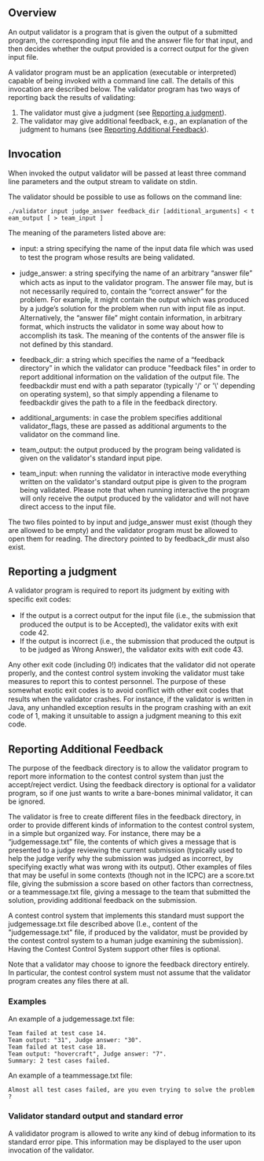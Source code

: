 ## Overview

An output validator is a program that is given the output of a submitted
program, the corresponding input file and the answer file for that
input, and then decides whether the output provided is a correct output
for the given input file.

A validator program must be an application (executable or interpreted)
capable of being invoked with a command line call. The details of this
invocation are described below. The validator program has two ways of
reporting back the results of validating:

1.  The validator must give a judgment (see [Reporting a
    judgment](#Reporting_a_judgment "wikilink")).
2.  The validator may give additional feedback, e.g., an explanation of
    the judgment to humans (see [Reporting Additional
    Feedback](#Reporting_Additional_Feedback "wikilink")).

## Invocation

When invoked the output validator will be passed at least three command
line parameters and the output stream to validate on stdin.

The validator should be possible to use as follows on the command line:

`./validator input judge_answer feedback_dir [additional_arguments] < team_output [ > team_input ]`

The meaning of the parameters listed above are:

  - input: a string specifying the name of the input data ﬁle which was
    used to test the program whose results are being validated.

<!-- end list -->

  - judge\_answer: a string specifying the name of an arbitrary “answer
    ﬁle” which acts as input to the validator program. The answer ﬁle
    may, but is not necessarily required to, contain the “correct
    answer” for the problem. For example, it might contain the output
    which was produced by a judge’s solution for the problem when run
    with input ﬁle as input. Alternatively, the “answer ﬁle” might
    contain information, in arbitrary format, which instructs the
    validator in some way about how to accomplish its task. The meaning
    of the contents of the answer ﬁle is not defined by this standard.

<!-- end list -->

  - feedback\_dir: a string which specifies the name of a “feedback
    directory” in which the validator can produce "feedback files" in
    order to report additional information on the validation of the
    output ﬁle. The feedbackdir must end with a path separator
    (typically '/' or '\\' depending on operating system), so that
    simply appending a filename to feedbackdir gives the path to a file
    in the feedback directory.

<!-- end list -->

  - additional\_arguments: in case the problem specifies additional
    validator\_flags, these are passed as additional arguments to the
    validator on the command line.

<!-- end list -->

  - team\_output: the output produced by the program being validated is
    given on the validator's standard input pipe.

<!-- end list -->

  - team\_input: when running the validator in interactive mode
    everything written on the validator's standard output pipe is given
    to the program being validated. Please note that when running
    interactive the program will only receive the output produced by the
    validator and will not have direct access to the input file.

The two files pointed to by input and judge\_answer must exist (though
they are allowed to be empty) and the validator program must be allowed
to open them for reading. The directory pointed to by feedback\_dir must
also exist.

## Reporting a judgment

A validator program is required to report its judgment by exiting with
speciﬁc exit codes:

  - If the output is a correct output for the input ﬁle (i.e., the
    submission that produced the output is to be Accepted), the
    validator exits with exit code 42.
  - If the output is incorrect (i.e., the submission that produced the
    output is to be judged as Wrong Answer), the validator exits with
    exit code 43.

Any other exit code (including 0\!) indicates that the validator did not
operate properly, and the contest control system invoking the validator
must take measures to report this to contest personnel. The purpose of
these somewhat exotic exit codes is to avoid conﬂict with other exit
codes that results when the validator crashes. For instance, if the
validator is written in Java, any unhandled exception results in the
program crashing with an exit code of 1, making it unsuitable to assign
a judgment meaning to this exit code.

## Reporting Additional Feedback

The purpose of the feedback directory is to allow the validator program
to report more information to the contest control system than just the
accept/reject verdict. Using the feedback directory is optional for a
validator program, so if one just wants to write a bare-bones minimal
validator, it can be ignored.

The validator is free to create different files in the feedback
directory, in order to provide different kinds of information to the
contest control system, in a simple but organized way. For instance,
there may be a “judgemessage.txt” file, the contents of which gives a
message that is presented to a judge reviewing the current submission
(typically used to help the judge verify why the submission was judged
as incorrect, by specifying exactly what was wrong with its output).
Other examples of files that may be useful in some contexts (though not
in the ICPC) are a score.txt file, giving the submission a score based
on other factors than correctness, or a teammessage.txt file, giving a
message to the team that submitted the solution, providing additional
feedback on the submission.

A contest control system that implements this standard must support the
judgemessage.txt file described above (I.e., content of the
"judgemessage.txt" file, if produced by the validator, must be provided
by the contest control system to a human judge examining the
submission). Having the Contest Control System support other files is
optional.

Note that a validator may choose to ignore the feedback directory
entirely. In particular, the contest control system must not assume that
the validator program creates any files there at all.

### Examples

An example of a judgemessage.txt file:

`Team failed at test case 14.`  
`Team output: "31", Judge answer: "30".`  
`Team failed at test case 18.`  
`Team output: "hovercraft", Judge answer: "7".`  
`Summary: 2 test cases failed.`

An example of a teammessage.txt file:

`Almost all test cases failed, are you even trying to solve the problem?`

### Validator standard output and standard error

A valididator program is allowed to write any kind of debug information
to its standard error pipe. This information may be displayed to the
user upon invocation of the validator.
